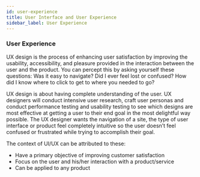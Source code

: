 ```yaml
---
id: user-experience
title: User Interface and User Experience
sidebar_label: User Experience
---
```


### User Experience

UX design is the process of enhancing user satisfaction by improving the usability, accessibility, and pleasure provided in the interaction between the user and the product. You can percept this by asking yourself these questions: Was it easy to navigate? Did I ever feel lost or confused? How did I know where to click to get to where you needed to go?

UX design is about having complete understanding of the user. UX designers will conduct intensive user research, craft user personas and conduct performance testing and usability testing to see which designs are most effective at getting a user to their end goal in the most delightful way possible. The UX designer wants the navigation of a site, the type of user interface or product feel completely intuitive so the user doesn’t feel confused or frustrated while trying to accomplish their goal.

The context of UI/UX can be attributed to these:

- Have a primary objective of improving customer satisfaction
- Focus on the user and his/her interaction with a product/service
- Can be applied to any product
